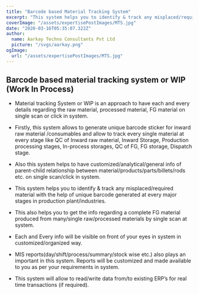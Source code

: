 ```yaml
---
title: "Barcode based Material Tracking System"
excerpt: "This system helps you to identify & track any misplaced/required material with the help of unique barcode generated at every major stages in production plant/industries."
coverImage: "/assets/expertisePostImages/MTS.jpg"
date: "2020-03-16T05:35:07.322Z"
author:
  name: Aarkay Techno Consultants Pvt Ltd
  picture: "/svgs/aarkay.png"
ogImage:
  url: "/assets/expertisePostImages/MTS.jpg"
---
```


## Barcode based material tracking system or WIP (Work In Process)

- Material tracking System or WIP is an approach to have each and every details regarding the raw material, processed material, FG material on single scan or click in system.

- Firstly, this system allows to generate unique barcode sticker for inward raw material /consumables and allow to track every single material at every stage like QC of Inward raw material, Inward Storage, Production processing stages, In-process storages, QC of FG, FG storage, Dispatch stage.

- Also this system helps to have customized/analytical/general info of parent-child relationship between material/products/parts/billets/rods etc. on single scan/click in system.

- This system helps you to identify & track any misplaced/required material with the help of unique barcode generated at every major stages in production plant/industries.

- This also helps you to get the info regarding a complete FG material produced from many/single raw/processed materials by single scan at system.

- Each and Every info will be visible on front of your eyes in system in customized/organized way.

- MIS reports(day/shift/process/summary/stock wise etc.) also plays an important in this system. Reports will be customized and made available to you as per your requirements in system.

- This system will allow to read/write data from/to existing ERP’s for real time transactions (if required).

